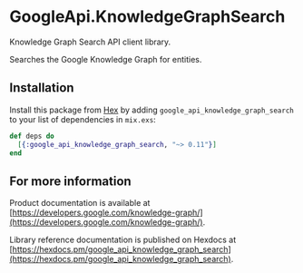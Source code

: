# GoogleApi.KnowledgeGraphSearch

Knowledge Graph Search API client library.

Searches the Google Knowledge Graph for entities.

## Installation

Install this package from [Hex](https://hex.pm) by adding
`google_api_knowledge_graph_search` to your list of dependencies in `mix.exs`:

```elixir
def deps do
  [{:google_api_knowledge_graph_search, "~> 0.11"}]
end
```

## For more information

Product documentation is available at [https://developers.google.com/knowledge-graph/](https://developers.google.com/knowledge-graph/).

Library reference documentation is published on Hexdocs at
[https://hexdocs.pm/google_api_knowledge_graph_search](https://hexdocs.pm/google_api_knowledge_graph_search).
